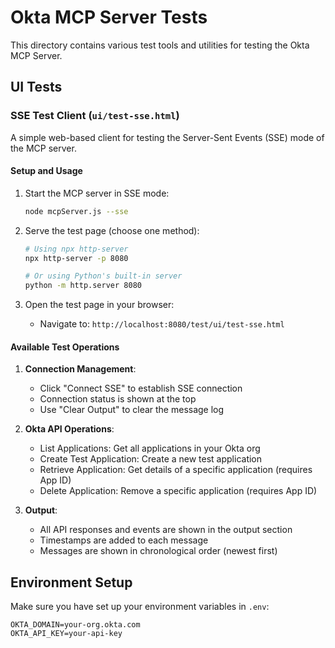 # Okta MCP Server Tests

This directory contains various test tools and utilities for testing the Okta MCP Server.

## UI Tests

### SSE Test Client (`ui/test-sse.html`)

A simple web-based client for testing the Server-Sent Events (SSE) mode of the MCP server.

#### Setup and Usage

1. Start the MCP server in SSE mode:
   ```bash
   node mcpServer.js --sse
   ```

2. Serve the test page (choose one method):
   ```bash
   # Using npx http-server
   npx http-server -p 8080
   
   # Or using Python's built-in server
   python -m http.server 8080
   ```

3. Open the test page in your browser:
   - Navigate to: `http://localhost:8080/test/ui/test-sse.html`

#### Available Test Operations

1. **Connection Management**:
   - Click "Connect SSE" to establish SSE connection
   - Connection status is shown at the top
   - Use "Clear Output" to clear the message log

2. **Okta API Operations**:
   - List Applications: Get all applications in your Okta org
   - Create Test Application: Create a new test application
   - Retrieve Application: Get details of a specific application (requires App ID)
   - Delete Application: Remove a specific application (requires App ID)

3. **Output**:
   - All API responses and events are shown in the output section
   - Timestamps are added to each message
   - Messages are shown in chronological order (newest first)

## Environment Setup

Make sure you have set up your environment variables in `.env`:
```
OKTA_DOMAIN=your-org.okta.com
OKTA_API_KEY=your-api-key
``` 